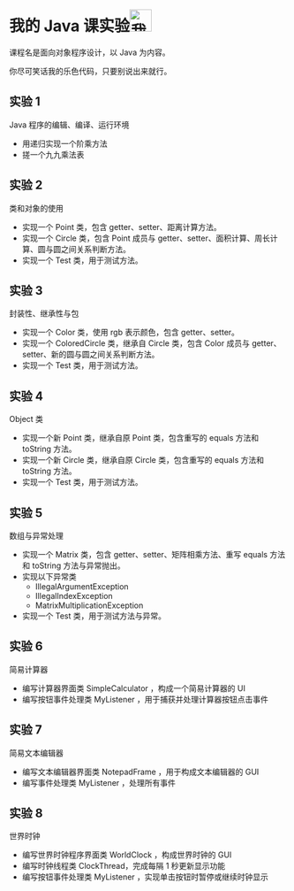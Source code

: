# 我的 Java 课实验<img src="http://ys-n.ys168.com/611707627/jhdSfKh7W3K6L6HHXP64/%E7%90%86%E4%B9%8B%E5%BE%8B%E8%80%85Q%E7%89%88.png" title="我老婆" width="40px"/>

课程名是面向对象程序设计，以 Java 为内容。

你尽可笑话我的乐色代码，只要别说出来就行。

## 实验 1

Java 程序的编辑、编译、运行环境

- 用递归实现一个阶乘方法
- 搓一个九九乘法表

## 实验 2

类和对象的使用

- 实现一个 Point 类，包含 getter、setter、距离计算方法。
- 实现一个 Circle 类，包含 Point 成员与 getter、setter、面积计算、周长计算、圆与圆之间关系判断方法。
- 实现一个 Test 类，用于测试方法。

## 实验 3

封装性、继承性与包

- 实现一个 Color 类，使用 rgb 表示颜色，包含 getter、setter。
- 实现一个 ColoredCircle 类，继承自 Circle 类，包含 Color 成员与 getter、setter、新的圆与圆之间关系判断方法。
- 实现一个 Test 类，用于测试方法。

## 实验 4

Object 类

- 实现一个新 Point 类，继承自原 Point 类，包含重写的 equals 方法和 toString 方法。
- 实现一个新 Circle 类，继承自原 Circle 类，包含重写的 equals 方法和 toString 方法。
- 实现一个 Test 类，用于测试方法。

## 实验 5

数组与异常处理

- 实现一个 Matrix 类，包含 getter、setter、矩阵相乘方法、重写 equals 方法和 toString 方法与异常抛出。
- 实现以下异常类
  - IllegalArgumentException
  - IllegalIndexException
  - MatrixMultiplicationException
- 实现一个 Test 类，用于测试方法与异常。

## 实验 6

简易计算器

- 编写计算器界面类 SimpleCalculator ，构成一个简易计算器的 UI
- 编写按钮事件处理类 MyListener ，用于捕获并处理计算器按钮点击事件

## 实验 7

简易文本编辑器

- 编写文本编辑器界面类 NotepadFrame ，用于构成文本编辑器的 GUI
- 编写事件处理类 MyListener ，处理所有事件

## 实验 8

世界时钟

- 编写世界时钟程序界面类 WorldClock ，构成世界时钟的 GUI
- 编写时钟线程类 ClockThread，完成每隔 1 秒更新显示功能
- 编写按钮事件处理类 MyListener ，实现单击按钮时暂停或继续时钟显示
